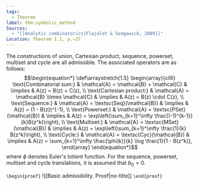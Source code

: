 ```yaml
---
tags:
  - Theorem
label: thm:symbolic_method
Sources:
  - "[[Analytic combinatorics|Flajolet & Sedgewick, 2009]]"
Location: Theorem I.1, p.~27
---
```

The constructions of union, Cartesian product, sequence, powerset, multiset and cycle are all admissible. The associated operators are as follows:
$$\begin{equation*}
\def\arraystretch{1.5}
\begin{array}{cllll}
\text{Combinatorial sum:} & \mathcal{A} = \mathcal{B} + \mathcal{C} & \implies & A(z) = B(z) + C(z), \\
\text{Cartesian product:} & \mathcal{A} = \mathcal{B} \times \mathcal{C} & \implies & A(z) = B(z) \cdot C(z), \\
\text{Sequence:} & \mathcal{A} = \textsc{Seq}(\mathcal{B}) & \implies & A(z) = (1 - B(z))^{-1}, \\
\text{Powerset:} & \mathcal{A} = \textsc{PSet}(\mathcal{B}) & \implies & A(z) = \exp\left(\sum_{k=1}^\infty \frac{(-1)^{k-1}}{k}B(z^k)\right), \\
\text{Multiset:} & \mathcal{A} = \textsc{MSet}(\mathcal{B}) & \implies & A(z) = \exp\left(\sum_{k=1}^\infty \frac{1}{k} B(z^k)\right), \\
\text{Cycle:} & \mathcal{A} = \textsc{Cyc}(\mathcal{B}) & \implies & A(z) = \sum_{k=1}^\infty \frac{\phi(k)}{k} \log \frac{1}{1 - B(z^k)},
\end{array}
\end{equation*}$$
where $\phi$ denotes Euler's totient function.
For the sequence, powerset, multiset and cycle translations, it is assumed that $b_0 = 0$.

`\begin{proof}`
![[Basic admissibility. Proof|no-title]]
`\end{proof}`
